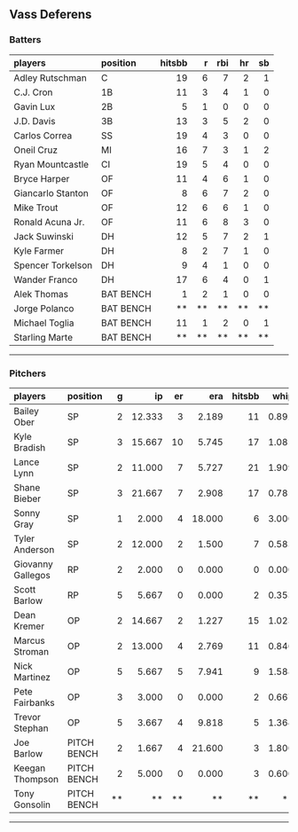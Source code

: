 ## Vass Deferens

### Batters

 
|players           |position  | hitsbb|  r| rbi| hr| sb| 
|:-----------------|:---------|------:|--:|---:|--:|--:| 
|Adley Rutschman   |C         |     19|  6|   7|  2|  1| 
|C.J. Cron         |1B        |     11|  3|   4|  1|  0| 
|Gavin Lux         |2B        |      5|  1|   0|  0|  0| 
|J.D. Davis        |3B        |     13|  3|   5|  2|  0| 
|Carlos Correa     |SS        |     19|  4|   3|  0|  0| 
|Oneil Cruz        |MI        |     16|  7|   3|  1|  2| 
|Ryan Mountcastle  |CI        |     19|  5|   4|  0|  0| 
|Bryce Harper      |OF        |     11|  4|   6|  1|  0| 
|Giancarlo Stanton |OF        |      8|  6|   7|  2|  0| 
|Mike Trout        |OF        |     12|  6|   6|  1|  0| 
|Ronald Acuna Jr.  |OF        |     11|  6|   8|  3|  0| 
|Jack Suwinski     |DH        |     12|  5|   7|  2|  1| 
|Kyle Farmer       |DH        |      8|  2|   7|  1|  0| 
|Spencer Torkelson |DH        |      9|  4|   1|  0|  0| 
|Wander Franco     |DH        |     17|  6|   4|  0|  1| 
|Alek Thomas       |BAT BENCH |      1|  2|   1|  0|  0| 
|Jorge Polanco     |BAT BENCH |     **| **|  **| **| **| 
|Michael Toglia    |BAT BENCH |     11|  1|   2|  0|  1| 
|Starling Marte    |BAT BENCH |     **| **|  **| **| **| 


* * *

### Pitchers

 
|players           |position    |  g|     ip| er|    era| hitsbb|  whip| so|  w| sv| 
|:-----------------|:-----------|--:|------:|--:|------:|------:|-----:|--:|--:|--:| 
|Bailey Ober       |SP          |  2| 12.333|  3|  2.189|     11| 0.892| 13|  1|  0| 
|Kyle Bradish      |SP          |  3| 15.667| 10|  5.745|     17| 1.085| 16|  1|  0| 
|Lance Lynn        |SP          |  2| 11.000|  7|  5.727|     21| 1.909|  6|  0|  0| 
|Shane Bieber      |SP          |  3| 21.667|  7|  2.908|     17| 0.785| 17|  2|  0| 
|Sonny Gray        |SP          |  1|  2.000|  4| 18.000|      6| 3.000|  1|  0|  0| 
|Tyler Anderson    |SP          |  2| 12.000|  2|  1.500|      7| 0.583|  9|  0|  0| 
|Giovanny Gallegos |RP          |  2|  2.000|  0|  0.000|      0| 0.000|  3|  0|  1| 
|Scott Barlow      |RP          |  5|  5.667|  0|  0.000|      2| 0.353|  7|  0|  3| 
|Dean Kremer       |OP          |  2| 14.667|  2|  1.227|     15| 1.023|  9|  1|  0| 
|Marcus Stroman    |OP          |  2| 13.000|  4|  2.769|     11| 0.846| 13|  1|  0| 
|Nick Martinez     |OP          |  5|  5.667|  5|  7.941|      9| 1.588|  4|  0|  0| 
|Pete Fairbanks    |OP          |  3|  3.000|  0|  0.000|      2| 0.667|  7|  0|  1| 
|Trevor Stephan    |OP          |  5|  3.667|  4|  9.818|      5| 1.364|  5|  0|  0| 
|Joe Barlow        |PITCH BENCH |  2|  1.667|  4| 21.600|      3| 1.800|  2|  0|  0| 
|Keegan Thompson   |PITCH BENCH |  2|  5.000|  0|  0.000|      3| 0.600|  9|  1|  0| 
|Tony Gonsolin     |PITCH BENCH | **|     **| **|     **|     **|    **| **| **| **| 


* * *


